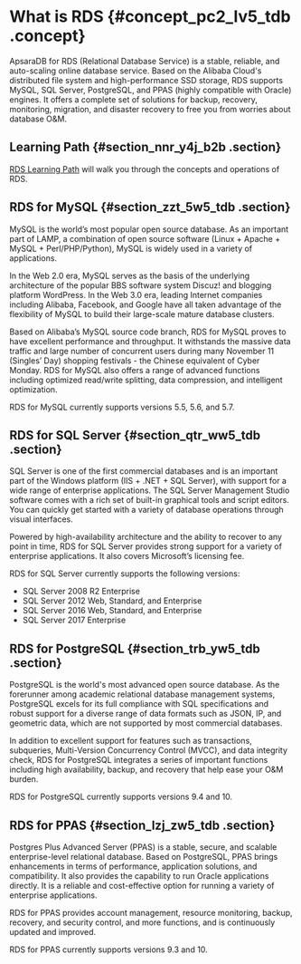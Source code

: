 # What is RDS {#concept_pc2_lv5_tdb .concept}

ApsaraDB for RDS \(Relational Database Service\) is a stable, reliable, and auto-scaling online database service. Based on the Alibaba Cloud's distributed file system and high-performance SSD storage, RDS supports MySQL, SQL Server, PostgreSQL, and PPAS \(highly compatible with Oracle\) engines. It offers a complete set of solutions for backup, recovery, monitoring, migration, and disaster recovery to free you from worries about database O&M.

## Learning Path {#section_nnr_y4j_b2b .section}

[RDS Learning Path](https://www.alibabacloud.com/getting-started/learningpath/rds) will walk you through the concepts and operations of RDS.

## RDS for MySQL {#section_zzt_5w5_tdb .section}

MySQL is the world’s most popular open source database. As an important part of LAMP, a combination of open source software \(Linux + Apache + MySQL + Perl/PHP/Python\), MySQL is widely used in a variety of applications.

In the Web 2.0 era, MySQL serves as the basis of the underlying architecture of the popular BBS software system Discuz! and blogging platform WordPress. In the Web 3.0 era, leading Internet companies including Alibaba, Facebook, and Google have all taken advantage of the flexibility of MySQL to build their large-scale mature database clusters.

Based on Alibaba’s MySQL source code branch, RDS for MySQL proves to have excellent performance and throughput. It withstands the massive data traffic and large number of concurrent users during many November 11 \(Singles’ Day\) shopping festivals - the Chinese equivalent of Cyber Monday. RDS for MySQL also offers a range of advanced functions including optimized read/write splitting, data compression, and intelligent optimization.

RDS for MySQL currently supports versions 5.5, 5.6, and 5.7.

## RDS for SQL Server {#section_qtr_ww5_tdb .section}

SQL Server is one of the first commercial databases and is an important part of the Windows platform \(IIS + .NET + SQL Server\), with support for a wide range of enterprise applications. The SQL Server Management Studio software comes with a rich set of built-in graphical tools and script editors. You can quickly get started with a variety of database operations through visual interfaces.

Powered by high-availability architecture and the ability to recover to any point in time, RDS for SQL Server provides strong support for a variety of enterprise applications. It also covers Microsoft’s licensing fee.

RDS for SQL Server currently supports the following versions:

-   SQL Server 2008 R2 Enterprise
-   SQL Server 2012 Web, Standard, and Enterprise
-   SQL Server 2016 Web, Standard, and Enterprise
-   SQL Server 2017 Enterprise

## RDS for PostgreSQL {#section_trb_yw5_tdb .section}

PostgreSQL is the world's most advanced open source database. As the forerunner among academic relational database management systems, PostgreSQL excels for its full compliance with SQL specifications and robust support for a diverse range of data formats such as JSON, IP, and geometric data, which are not supported by most commercial databases.

In addition to excellent support for features such as transactions, subqueries, Multi-Version Concurrency Control \(MVCC\), and data integrity check, RDS for PostgreSQL integrates a series of important functions including high availability, backup, and recovery that help ease your O&M burden.

RDS for PostgreSQL currently supports versions 9.4 and 10.

## RDS for PPAS {#section_lzj_zw5_tdb .section}

Postgres Plus Advanced Server \(PPAS\) is a stable, secure, and scalable enterprise-level relational database. Based on PostgreSQL, PPAS brings enhancements in terms of performance, application solutions, and compatibility. It also provides the capability to run Oracle applications directly. It is a reliable and cost-effective option for running a variety of enterprise applications.

RDS for PPAS provides account management, resource monitoring, backup, recovery, and security control, and more functions, and is continuously updated and improved.

RDS for PPAS currently supports versions 9.3 and 10.

